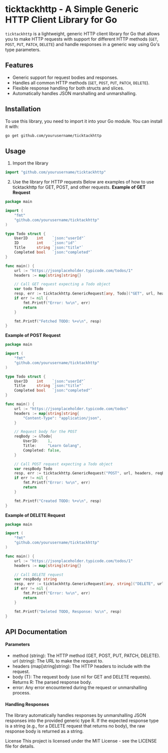 # ticktackhttp - A Simple Generic HTTP Client Library for Go

`ticktackhttp` is a lightweight, generic HTTP client library for Go that allows you to make HTTP requests with support for different HTTP methods (`GET`, `POST`, `PUT`, `PATCH`, `DELETE`) and handle responses in a generic way using Go's type parameters.

## Features

- Generic support for request bodies and responses.
- Handles all common HTTP methods (`GET`, `POST`, `PUT`, `PATCH`, `DELETE`).
- Flexible response handling for both structs and slices.
- Automatically handles JSON marshalling and unmarshalling.

## Installation

To use this library, you need to import it into your Go module. You can install it with:

```bash
go get github.com/yourusername/ticktackhttp
```

## Usage
1. Import the library
```go 
import "github.com/yourusername/ticktackhttp"
```

2. Use the library for HTTP requests
Below are examples of how to use ticktackhttp for GET, POST, and other requests.
**Example of GET Request**
```go
package main

import (
    "fmt"
    "github.com/yourusername/ticktackhttp"
)

type Todo struct {
    UserID    int    `json:"userId"`
    ID        int    `json:"id"`
    Title     string `json:"title"`
    Completed bool   `json:"completed"`
}

func main() {
    url := "https://jsonplaceholder.typicode.com/todos/1"
    headers := map[string]string{}

    // Call GET request expecting a Todo object
    var todo Todo
    resp, err := ticktackhttp.GenericRequest[any, Todo]("GET", url, headers, nil)
    if err != nil {
        fmt.Printf("Error: %v\n", err)
        return
    }

    fmt.Printf("Fetched TODO: %+v\n", resp)
}
```


**Example of POST Request**
```go
package main

import (
    "fmt"
    "github.com/yourusername/ticktackhttp"
)

type Todo struct {
    UserID    int    `json:"userId"`
    Title     string `json:"title"`
    Completed bool   `json:"completed"`
}

func main() {
    url := "https://jsonplaceholder.typicode.com/todos"
    headers := map[string]string{
        "Content-Type": "application/json",
    }

    // Request body for the POST
    reqBody := &Todo{
        UserID:    1,
        Title:     "Learn Golang",
        Completed: false,
    }

    // Call POST request expecting a Todo object
    var respBody Todo
    resp, err := ticktackhttp.GenericRequest("POST", url, headers, reqBody)
    if err != nil {
        fmt.Printf("Error: %v\n", err)
        return
    }

    fmt.Printf("Created TODO: %+v\n", resp)
}

```


**Example of DELETE Request**
```go
package main

import (
    "fmt"
    "github.com/yourusername/ticktackhttp"
)

func main() {
    url := "https://jsonplaceholder.typicode.com/todos/1"
    headers := map[string]string{}

    // Call DELETE request
    var respBody string
    resp, err := ticktackhttp.GenericRequest[any, string]("DELETE", url, headers, nil)
    if err != nil {
        fmt.Printf("Error: %v\n", err)
        return
    }

    fmt.Printf("Deleted TODO, Response: %s\n", resp)
}

```


## API Documentation
#### Parameters
* method (string): The HTTP method (GET, POST, PUT, PATCH, DELETE).
url (string): The URL to make the request to.
* headers (map[string]string): The HTTP headers to include with the request.
* body (T): The request body (use nil for GET and DELETE requests).
Returns
R: The parsed response body.
* error: Any error encountered during the request or unmarshalling process.

#### Handling Responses
The library automatically handles responses by unmarshalling JSON responses into the provided generic type R. If the expected response type is a string (e.g., for a DELETE request that returns no body), the raw response body is returned as a string.

License
This project is licensed under the MIT License - see the LICENSE file for details.
